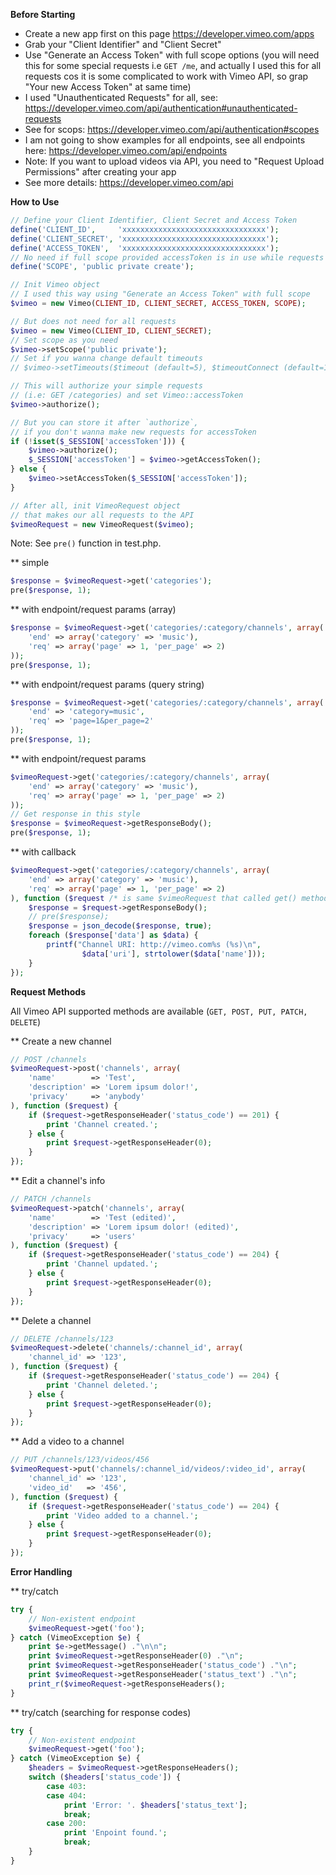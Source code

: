 **Before Starting**

- Create a new app first on this page https://developer.vimeo.com/apps
- Grab your "Client Identifier" and "Client Secret"
- Use "Generate an Access Token" with full scope options (you will need this for some special requests i.e `GET /me`, and actually I used this for all requests cos it is some complicated to work with Vimeo API, so grap "Your new Access Token" at same time)
- I used "Unauthenticated Requests" for all, see: https://developer.vimeo.com/api/authentication#unauthenticated-requests
- See for scops: https://developer.vimeo.com/api/authentication#scopes
- I am not going to show examples for all endpoints, see all endpoints here: https://developer.vimeo.com/api/endpoints
- Note: If you want to upload videos via API, you need to "Request Upload Permissions" after creating your app
- See more details: https://developer.vimeo.com/api

**How to Use**

```php
// Define your Client Identifier, Client Secret and Access Token
define('CLIENT_ID',     'xxxxxxxxxxxxxxxxxxxxxxxxxxxxxxxx');
define('CLIENT_SECRET', 'xxxxxxxxxxxxxxxxxxxxxxxxxxxxxxxx');
define('ACCESS_TOKEN',  'xxxxxxxxxxxxxxxxxxxxxxxxxxxxxxxx');
// No need if full scope provided accessToken is in use while requests
define('SCOPE', 'public private create');

// Init Vimeo object
// I used this way using "Generate an Access Token" with full scope
$vimeo = new Vimeo(CLIENT_ID, CLIENT_SECRET, ACCESS_TOKEN, SCOPE);

// But does not need for all requests
$vimeo = new Vimeo(CLIENT_ID, CLIENT_SECRET);
// Set scope as you need
$vimeo->setScope('public private');
// Set if you wanna change default timeouts
// $vimeo->setTimeouts($timeout (default=5), $timeoutConnect (default=1));

// This will authorize your simple requests
// (i.e: GET /categories) and set Vimeo::accessToken
$vimeo->authorize();

// But you can store it after `authorize`,
// if you don't wanna make new requests for accessToken
if (!isset($_SESSION['accessToken'])) {
    $vimeo->authorize();
    $_SESSION['accessToken'] = $vimeo->getAccessToken();
} else {
    $vimeo->setAccessToken($_SESSION['accessToken']);
}

// After all, init VimeoRequest object
// that makes our all requests to the API
$vimeoRequest = new VimeoRequest($vimeo);
```

Note: See `pre()` function in test.php.

** simple
```php
$response = $vimeoRequest->get('categories');
pre($response, 1);
```

** with endpoint/request params (array)
```php
$response = $vimeoRequest->get('categories/:category/channels', array(
    'end' => array('category' => 'music'),
    'req' => array('page' => 1, 'per_page' => 2)
));
pre($response, 1);
```

** with endpoint/request params (query string)
```php
$response = $vimeoRequest->get('categories/:category/channels', array(
    'end' => 'category=music',
    'req' => 'page=1&per_page=2'
));
pre($response, 1);
```

** with endpoint/request params
```php
$vimeoRequest->get('categories/:category/channels', array(
    'end' => array('category' => 'music'),
    'req' => array('page' => 1, 'per_page' => 2)
));
// Get response in this style
$response = $vimeoRequest->getResponseBody();
pre($response, 1);
```

** with callback
```php
$vimeoRequest->get('categories/:category/channels', array(
    'end' => array('category' => 'music'),
    'req' => array('page' => 1, 'per_page' => 2)
), function ($request /* is same $vimeoRequest that called get() method above */) {
    $response = $request->getResponseBody();
    // pre($response);
    $response = json_decode($response, true);
    foreach ($response['data'] as $data) {
        printf("Channel URI: http://vimeo.com%s (%s)\n",
                $data['uri'], strtolower($data['name']));
    }
});
```

**Request Methods**

All Vimeo API supported methods are available (`GET, POST, PUT, PATCH, DELETE`)

** Create a new channel
```php
// POST /channels
$vimeoRequest->post('channels', array(
    'name'        => 'Test',
    'description' => 'Lorem ipsum dolor!',
    'privacy'     => 'anybody'
), function ($request) {
    if ($request->getResponseHeader('status_code') == 201) {
        print 'Channel created.';
    } else {
        print $request->getResponseHeader(0);
    }
});
```

** Edit a channel's info
```php
// PATCH /channels
$vimeoRequest->patch('channels', array(
    'name'        => 'Test (edited)',
    'description' => 'Lorem ipsum dolor! (edited)',
    'privacy'     => 'users'
), function ($request) {
    if ($request->getResponseHeader('status_code') == 204) {
        print 'Channel updated.';
    } else {
        print $request->getResponseHeader(0);
    }
});
```

** Delete a channel
```php
// DELETE /channels/123
$vimeoRequest->delete('channels/:channel_id', array(
    'channel_id' => '123',
), function ($request) {
    if ($request->getResponseHeader('status_code') == 204) {
        print 'Channel deleted.';
    } else {
        print $request->getResponseHeader(0);
    }
});
```

** Add a video to a channel
```php
// PUT /channels/123/videos/456
$vimeoRequest->put('channels/:channel_id/videos/:video_id', array(
    'channel_id' => '123',
    'video_id'   => '456',
), function ($request) {
    if ($request->getResponseHeader('status_code') == 204) {
        print 'Video added to a channel.';
    } else {
        print $request->getResponseHeader(0);
    }
});
```

**Error Handling**

** try/catch
```php
try {
    // Non-existent endpoint
    $vimeoRequest->get('foo');
} catch (VimeoException $e) {
    print $e->getMessage() ."\n\n";
    print $vimeoRequest->getResponseHeader(0) ."\n";
    print $vimeoRequest->getResponseHeader('status_code') ."\n";
    print $vimeoRequest->getResponseHeader('status_text') ."\n";
    print_r($vimeoRequest->getResponseHeaders();
}
```

** try/catch (searching for response codes)
```php
try {
    // Non-existent endpoint
    $vimeoRequest->get('foo');
} catch (VimeoException $e) {
    $headers = $vimeoRequest->getResponseHeaders();
    switch ($headers['status_code']) {
        case 403:
        case 404:
            print 'Error: '. $headers['status_text'];
            break;
        case 200:
            print 'Enpoint found.';
            break;
    }
}
```
